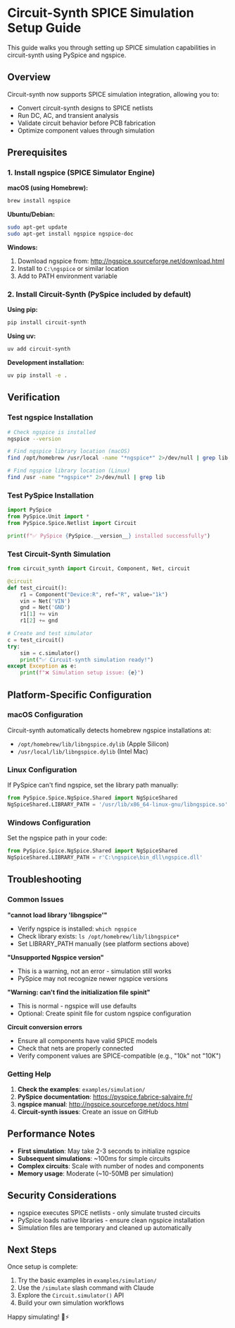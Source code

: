 # Circuit-Synth SPICE Simulation Setup Guide

This guide walks you through setting up SPICE simulation capabilities in circuit-synth using PySpice and ngspice.

## Overview

Circuit-synth now supports SPICE simulation integration, allowing you to:
- Convert circuit-synth designs to SPICE netlists
- Run DC, AC, and transient analysis 
- Validate circuit behavior before PCB fabrication
- Optimize component values through simulation

## Prerequisites

### 1. Install ngspice (SPICE Simulator Engine)

**macOS (using Homebrew):**
```bash
brew install ngspice
```

**Ubuntu/Debian:**
```bash
sudo apt-get update
sudo apt-get install ngspice ngspice-doc
```

**Windows:**
1. Download ngspice from: http://ngspice.sourceforge.net/download.html
2. Install to `C:\ngspice` or similar location
3. Add to PATH environment variable

### 2. Install Circuit-Synth (PySpice included by default)

**Using pip:**
```bash
pip install circuit-synth
```

**Using uv:**
```bash
uv add circuit-synth
```

**Development installation:**
```bash
uv pip install -e .
```

## Verification

### Test ngspice Installation
```bash
# Check ngspice is installed
ngspice --version

# Find ngspice library location (macOS)
find /opt/homebrew /usr/local -name "*ngspice*" 2>/dev/null | grep lib

# Find ngspice library location (Linux)
find /usr -name "*ngspice*" 2>/dev/null | grep lib
```

### Test PySpice Installation
```python
import PySpice
from PySpice.Unit import *
from PySpice.Spice.Netlist import Circuit

print(f"✅ PySpice {PySpice.__version__} installed successfully")
```

### Test Circuit-Synth Simulation
```python
from circuit_synth import Circuit, Component, Net, circuit

@circuit
def test_circuit():
    r1 = Component("Device:R", ref="R", value="1k")
    vin = Net('VIN')
    gnd = Net('GND')
    r1[1] += vin
    r1[2] += gnd

# Create and test simulator
c = test_circuit()
try:
    sim = c.simulator()
    print("✅ Circuit-synth simulation ready!")
except Exception as e:
    print(f"❌ Simulation setup issue: {e}")
```

## Platform-Specific Configuration

### macOS Configuration
Circuit-synth automatically detects homebrew ngspice installations at:
- `/opt/homebrew/lib/libngspice.dylib` (Apple Silicon)
- `/usr/local/lib/libngspice.dylib` (Intel Mac)

### Linux Configuration
If PySpice can't find ngspice, set the library path manually:
```python
from PySpice.Spice.NgSpice.Shared import NgSpiceShared
NgSpiceShared.LIBRARY_PATH = '/usr/lib/x86_64-linux-gnu/libngspice.so'
```

### Windows Configuration
Set the ngspice path in your code:
```python
from PySpice.Spice.NgSpice.Shared import NgSpiceShared
NgSpiceShared.LIBRARY_PATH = r'C:\ngspice\bin_dll\ngspice.dll'
```

## Troubleshooting

### Common Issues

**"cannot load library 'libngspice'"**
- Verify ngspice is installed: `which ngspice`
- Check library exists: `ls /opt/homebrew/lib/libngspice*`
- Set LIBRARY_PATH manually (see platform sections above)

**"Unsupported Ngspice version"**
- This is a warning, not an error - simulation still works
- PySpice may not recognize newer ngspice versions

**"Warning: can't find the initialization file spinit"**
- This is normal - ngspice will use defaults
- Optional: Create spinit file for custom ngspice configuration

**Circuit conversion errors**
- Ensure all components have valid SPICE models
- Check that nets are properly connected
- Verify component values are SPICE-compatible (e.g., "10k" not "10K")

### Getting Help

1. **Check the examples**: `examples/simulation/`
2. **PySpice documentation**: https://pyspice.fabrice-salvaire.fr/
3. **ngspice manual**: http://ngspice.sourceforge.net/docs.html
4. **Circuit-synth issues**: Create an issue on GitHub

## Performance Notes

- **First simulation**: May take 2-3 seconds to initialize ngspice
- **Subsequent simulations**: ~100ms for simple circuits
- **Complex circuits**: Scale with number of nodes and components
- **Memory usage**: Moderate (~10-50MB per simulation)

## Security Considerations

- ngspice executes SPICE netlists - only simulate trusted circuits
- PySpice loads native libraries - ensure clean ngspice installation
- Simulation files are temporary and cleaned up automatically

## Next Steps

Once setup is complete:
1. Try the basic examples in `examples/simulation/`
2. Use the `/simulate` slash command with Claude
3. Explore the `Circuit.simulator()` API
4. Build your own simulation workflows

Happy simulating! 🔌⚡
